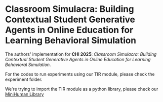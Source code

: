# Classroom Simulacra: Building Contextual Student Generative Agents in Online Education for Learning Behavioral Simulation
The authors' implementation for **CHI 2025**: *Classroom Simulacra: Building Contextual Student Generative Agents in Online Education for Learning Behavioral Simulation*.

For the codes to run experiments using our TIR module, please check the experiment folder.

We're trying to import the TIR module as a python library, please check our [MiniHuman Library](https://github.com/songlinxu/MiniHuman-Toolkit/tree/main/minihuman/application/education/knowledge_tracing/RKT)
